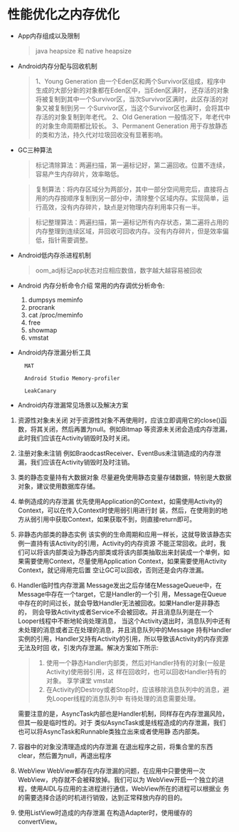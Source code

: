 # 性能优化之内存优化

- App内存组成以及限制
    > java heapsize 和 native heapsize

- Android内存分配与回收机制
    > 1、Young Generation
由一个Eden区和两个Survivor区组成，程序中生成的大部分新的对象都在Eden区中，当Eden区满时， 还存活的对象将被复制到其中一个Survivor区，当次Survivor区满时，此区存活的对象又被复制到另一 个Survivor区，当这个Survivor区也满时，会将其中存活的对象复制到年老代。
2、Old Generation 一般情况下，年老代中的对象生命周期都比较长。 3、Permanent Generation 用于存放静态的类和方法，持久代对垃圾回收没有显著影响。

- GC三种算法
    > 标记清除算法：两遍扫描，第一遍标记好，第二遍回收。位置不连续，容易产生内存碎片，效率略低。
    
    > 复制算法：将内存区域分为两部分，其中一部分空间用完后，直接将占用的内存按顺序复制到另一部分中，清除整个区域内存。实现简单，运行高效，没有内存碎片，缺点是对物理内存利用率只有一半。

    > 标记整理算法：两遍扫描，第一遍标记所有内存状态，第二遍将占用的内存整理到连续区域，并回收可回收内存。没有内存碎片，但是效率偏低，指针需要调整。

- Android低内存杀进程机制
    >   oom_adj标记app状态对应相应数值，数字越大越容易被回收

- Android 内存分析命令介绍 常用的内存调优分析命令:
    1. dumpsys meminfo 
    2. procrank
    3. cat /proc/meminfo 
    4. free
    5. showmap 
    6. vmstat

- Android内存泄漏分析工具

        MAT
        
        Android Studio Memory-profiler
        
        LeakCanary

- Android内存泄漏常见场景以及解决方案 

1. 资源性对象未关闭
对于资源性对象不再使用时，应该立即调用它的close()函数，将其关闭，然后再置为null。例如Bitmap 等资源未关闭会造成内存泄漏，此时我们应该在Activity销毁时及时关闭。

2. 注册对象未注销 例如BraodcastReceiver、EventBus未注销造成的内存泄漏，我们应该在Activity销毁时及时注销。

3. 类的静态变量持有大数据对象 尽量避免使用静态变量存储数据，特别是大数据对象，建议使用数据库存储。

4. 单例造成的内存泄漏 优先使用Application的Context，如需使用Activity的Context，可以在传入Context时使用弱引用进行封
装，然后，在使用到的地方从弱引用中获取Context，如果获取不到，则直接return即可。 

5. 非静态内部类的静态实例
该实例的生命周期和应用一样长，这就导致该静态实例一直持有该Activity的引用，Activity的内存资源 不能正常回收。此时，我们可以将该内部类设为静态内部类或将该内部类抽取出来封装成一个单例，如 果需要使用Context，尽量使用Application Context，如果需要使用Activity Context，就记得用完后置 空让GC可以回收，否则还是会内存泄漏。

6. Handler临时性内存泄漏
Message发出之后存储在MessageQueue中，在Message中存在一个target，它是Handler的一个引 用，Message在Queue中存在的时间过长，就会导致Handler无法被回收。如果Handler是非静态的， 则会导致Activity或者Service不会被回收。并且消息队列是在一个Looper线程中不断地轮询处理消息， 当这个Activity退出时，消息队列中还有未处理的消息或者正在处理的消息，并且消息队列中的Message 持有Handler实例的引用，Handler又持有Activity的引用，所以导致该Activity的内存资源无法及时回 收，引发内存泄漏。解决方案如下所示:
    > 1. 使用一个静态Handler内部类，然后对Handler持有的对象(一般是Activity)使用弱引用，这 样在回收时，也可以回收Handler持有的对象。
    享学课堂
vmstat
    > 2. 在Activity的Destroy或者Stop时，应该移除消息队列中的消息，避免Looper线程的消息队列中 有待处理的消息需要处理。

    需要注意的是，AsyncTask内部也是Handler机制，同样存在内存泄漏风险，但其一般是临时性的。对于 类似AsyncTask或是线程造成的内存泄漏，我们也可以将AsyncTask和Runnable类独立出来或者使用静 态内部类。

7. 容器中的对象没清理造成的内存泄漏 在退出程序之前，将集合里的东西clear，然后置为null，再退出程序

8. WebView
WebView都存在内存泄漏的问题，在应用中只要使用一次WebView，内存就不会被释放掉。我们可以为 WebView开启一个独立的进程，使用AIDL与应用的主进程进行通信，WebView所在的进程可以根据业 务的需要选择合适的时机进行销毁，达到正常释放内存的目的。

9. 使用ListView时造成的内存泄漏 在构造Adapter时，使用缓存的convertView。